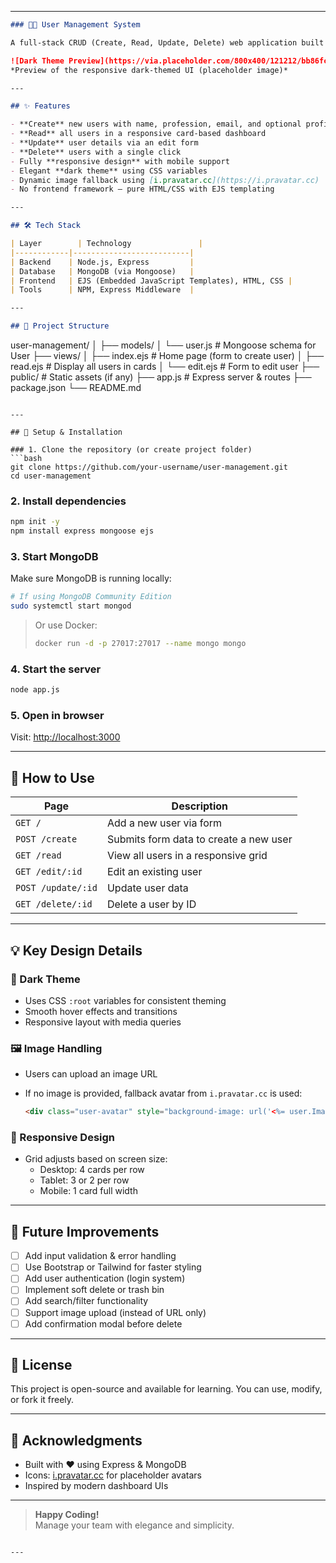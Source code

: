 
---

```markdown
### 🧑‍💼 User Management System

A full-stack CRUD (Create, Read, Update, Delete) web application built with **Node.js, Express, MongoDB, and EJS**. This project allows you to manage user data through a clean, responsive, and modern dark-themed interface.

![Dark Theme Preview](https://via.placeholder.com/800x400/121212/bb86fc?text=User+Management+Dashboard)  
*Preview of the responsive dark-themed UI (placeholder image)*

---

## ✨ Features

- **Create** new users with name, profession, email, and optional profile image
- **Read** all users in a responsive card-based dashboard
- **Update** user details via an edit form
- **Delete** users with a single click
- Fully **responsive design** with mobile support
- Elegant **dark theme** using CSS variables
- Dynamic image fallback using [i.pravatar.cc](https://i.pravatar.cc)
- No frontend framework — pure HTML/CSS with EJS templating

---

## 🛠️ Tech Stack

| Layer        | Technology               |
|------------|--------------------------|
| Backend    | Node.js, Express         |
| Database   | MongoDB (via Mongoose)   |
| Frontend   | EJS (Embedded JavaScript Templates), HTML, CSS |
| Tools      | NPM, Express Middleware  |

---

## 📁 Project Structure

```

user-management/
│
├── models/
│   └── user.js               # Mongoose schema for User
├── views/
│   ├── index.ejs             # Home page (form to create user)
│   ├── read.ejs              # Display all users in cards
│   └── edit.ejs              # Form to edit user
├── public/                   # Static assets (if any)
├── app.js                    # Express server & routes
├── package.json
└── README.md

```

---

## 🚀 Setup & Installation

### 1. Clone the repository (or create project folder)
```bash
git clone https://github.com/your-username/user-management.git
cd user-management
```

### 2. Install dependencies

```bash
npm init -y
npm install express mongoose ejs
```

### 3. Start MongoDB

Make sure MongoDB is running locally:

```bash
# If using MongoDB Community Edition
sudo systemctl start mongod
```

> Or use Docker:
>
> ```bash
> docker run -d -p 27017:27017 --name mongo mongo
> ```

### 4. Start the server

```bash
node app.js
```

### 5. Open in browser

Visit: [http://localhost:3000](http://localhost:3000)

---

## 🔧 How to Use

| Page | Description |
|------|-----------|
| `GET /` | Add a new user via form |
| `POST /create` | Submits form data to create a new user |
| `GET /read` | View all users in a responsive grid |
| `GET /edit/:id` | Edit an existing user |
| `POST /update/:id` | Update user data |
| `GET /delete/:id` | Delete a user by ID |

---

## 💡 Key Design Details

### 🎨 Dark Theme

- Uses CSS `:root` variables for consistent theming
- Smooth hover effects and transitions
- Responsive layout with media queries

### 🖼️ Image Handling

- Users can upload an image URL
- If no image is provided, fallback avatar from `i.pravatar.cc` is used:

  ```html
  <div class="user-avatar" style="background-image: url('<%= user.Image || 'https://i.pravatar.cc/150?u=' + user.userName %>');"></div>
  ```

### 📱 Responsive Design

- Grid adjusts based on screen size:
  - Desktop: 4 cards per row
  - Tablet: 3 or 2 per row
  - Mobile: 1 card full width

---

## 🐞 Future Improvements

- [ ] Add input validation & error handling
- [ ] Use Bootstrap or Tailwind for faster styling
- [ ] Add user authentication (login system)
- [ ] Implement soft delete or trash bin
- [ ] Add search/filter functionality
- [ ] Support image upload (instead of URL only)
- [ ] Add confirmation modal before delete

---

## 📄 License

This project is open-source and available for learning. You can use, modify, or fork it freely.

---

## 🙌 Acknowledgments

- Built with ❤️ using Express & MongoDB
- Icons: [i.pravatar.cc](https://i.pravatar.cc) for placeholder avatars
- Inspired by modern dashboard UIs

---

> **Happy Coding!**  
> Manage your team with elegance and simplicity.

```

---
